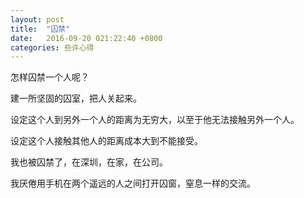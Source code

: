 ```yaml
---
layout: post
title:  "囚禁"
date:   2016-09-20 021:22:40 +0800
categories: 些许心得
---
```


怎样囚禁一个人呢？

建一所坚固的囚室，把人关起来。

设定这个人到另外一个人的距离为无穷大，以至于他无法接触另外一个人。

设定这个人接触其他人的距离成本大到不能接受。

我也被囚禁了，在深圳，在家，在公司。

我厌倦用手机在两个遥远的人之间打开囚窗，窒息一样的交流。